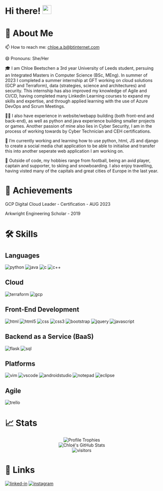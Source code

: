 # Hi there! <img src="https://media.giphy.com/media/hvRJCLFzcasrR4ia7z/giphy.gif" width="29px" height="29px">

# 🚀 About Me

📫 How to reach me: chloe.a.b@btinternet.com

😄 Pronouns: She/Her


🎓 I am Chloe Beetschen a 3rd year University of Leeds student, persuing an Integrated Masters in Computer Science (BSc, MEng). In summer of 2023 I completed a summer internship at GFT working on cloud solutions (GCP and Terraform), data (strategies, science and architectures) and security. This internship has also improved my knowledge of Agile and CI/CD, having completed many LinkedIn Learning courses to expand my skills and expertise, and through applied learning with the use of Azure DevOps and Scrum Meetings.

👨‍💻 I also have experience in website/webapp building (both front-end and back-end), as well as python and java experience building smaller projects or games.
Another passion of mine also lies in Cyber Security, I am in the process of working towards by Cyber Technician and CEH certifications.

🌱 I’m currently working and learning how to use python, html, JS and django to create a social media chat application to be able to initialise and transfer this into another seperate web application I am working on. 

🎸 Outside of code, my hobbies range from football, being an avid player, captain and supporter, to skiing and snowboarding. I also enjoy travelling, having visted many of the capitals and great cities of Europe in the last year. 


# 🏅 Achievements
GCP Digital Cloud Leader - Certification - AUG 2023

Arkwright Engineering Scholar - 2019

# 🛠️ Skills
## Languages
![python](https://img.shields.io/badge/Python-3776AB?style=for-the-badge&logo=python&logoColor=white)
![java](https://img.shields.io/badge/Java-ED8B00?style=for-the-badge&logo=openjdk&logoColor=white)
![c](https://img.shields.io/badge/C-00599C?style=for-the-badge&logo=c&logoColor=white)
![c++](https://img.shields.io/badge/C%2B%2B-00599C?style=for-the-badge&logo=c%2B%2B&logoColor=white)

## Cloud
![terraform]()
![gcp](https://img.shields.io/badge/Google_Cloud-4285F4?style=for-the-badge&logo=google-cloud&logoColor=white)

## Front-End Development
![html](https://img.shields.io/badge/HTML5-E34F26?style=for-the-badge&logo=html5&logoColor=white)
![html5](https://img.shields.io/badge/HTML5-E34F26?style=for-the-badge&logo=html5&logoColor=white)
![css](https://img.shields.io/badge/CSS3-1572B6?style=for-the-badge&logo=css3&logoColor=white)
![css3](https://img.shields.io/badge/CSS3-1572B6?style=for-the-badge&logo=css3&logoColor=white)
![bootstrap](https://img.shields.io/badge/Bootstrap-563D7C?style=for-the-badge&logo=bootstrap&logoColor=white)
![jquery](https://img.shields.io/badge/jQuery-0769AD?style=for-the-badge&logo=jquery&logoColor=white)
![javascript](https://img.shields.io/badge/JavaScript-323330?style=for-the-badge&logo=javascript&logoColor=F7DF1E)

## Backend as a Service (BaaS)
![flask](https://img.shields.io/badge/Flask-000000?style=for-the-badge&logo=flask&logoColor=white)
![sql](https://img.shields.io/badge/MySQL-00000F?style=for-the-badge&logo=mysql&logoColor=white)



## Platforms
![vim](https://img.shields.io/badge/VIM-%2311AB00.svg?&style=for-the-badge&logo=vim&logoColor=white)
![vscode](https://img.shields.io/badge/Visual_Studio_Code-0078D4?style=for-the-badge&logo=visual%20studio%20code&logoColor=white)
![androidstudio](https://img.shields.io/badge/Android_Studio-3DDC84?style=for-the-badge&logo=android-studio&logoColor=white)
![notepad](https://img.shields.io/badge/Notepad++-90E59A.svg?style=for-the-badge&logo=notepad%2B%2B&logoColor=black)
![eclipse](https://img.shields.io/badge/Eclipse-2C2255?style=for-the-badge&logo=eclipse&logoColor=white)


## Agile
![trello](https://img.shields.io/badge/Trello-0052CC?style=for-the-badge&logo=trello&logoColor=white)



# 📈 Stats
<div align="center">
    <img src="https://github-profile-trophy.vercel.app/?username=chloebeetschen&row=1&column=6&margin-h=8&theme=darkhub&count_private=true&margin-w=15&no-frame=true" alt="Profile Trophies" />
    <br />
    <img src="https://github-readme-stats.vercel.app/api?username=chloebeetschen&show_icons=true&hide_border=true" alt="Chloé's GitHub Stats">
    <br />
    <img src="https://visitor-badge.laobi.icu/badge?page_id=chloebeetschen.chloebeetschen" alt="visitors">
</div>



# 🔗 Links
[![linked-in](https://img.shields.io/badge/Linked_In-0077B5?style=for-the-badge&logo=LinkedIn&logoColor=white)]([https://www.linkedin.com/in/tapajyoti-bose/](https://www.linkedin.com/in/chlo%C3%A9-beetschen/))
[![instagram](https://img.shields.io/badge/Instagram-E4405F?style=for-the-badge&logo=instagram&logoColor=white)]([https://www.instagram.com/tapajyotib/](https://www.instagram.com/chloe.beetschenx/)https://www.instagram.com/chloe.beetschenx/)


